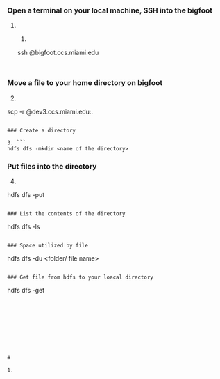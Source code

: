 ###     Open a terminal on your local machine, SSH into the bigfoot

1. 1. ```
    ssh <user>@bigfoot.ccs.miami.edu
    ```


  ### Move a file to your home directory on bigfoot

2. ```
  scp -r <filename> <user>@dev3.ccs.miami.edu:.
  ```

  ### Create a directory

3. ```
  hdfs dfs -mkdir <name of the directory>
  ```

  ### Put files into the directory

4. ```
  hdfs dfs -put <local file name> <name of the directory you created> 
  ```

  ### List the contents of the directory

  ```
  hdfs dfs -ls
  ```

  ### Space utilized by file

  ```
  hdfs dfs -du <folder/ file name>
  ```

  ### Get file from hdfs to your loacal directory

  ```
  hdfs dfs -get <path of yoyr hdfs file>
  ```









# 

1. 

